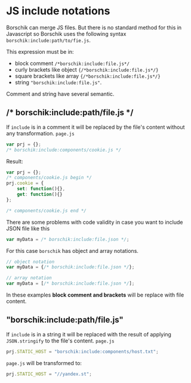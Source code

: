 # JS include notations

Borschik can merge JS files.
But there is no standard method for this in Javascript so Borschik uses the following syntax `borschik:include:path/to/fie.js`.

This expression must be in:
* block comment `/*borschik:include:file.js*/`
* curly brackets like object `{/*borschik:include:file.js*/}`
* square brackets like array `{/*borschik:include:file.js*/}`
* string `"borschik:include:file.js"`.


Comment and string have several semantic.

## /* borschik:include:path/file.js */
If `include` is in a comment it will be replaced by the file's content without any transformation.
`page.js`
```js
var prj = {};
/* borschik:include:components/cookie.js */
```

Result:
```js
var prj = {};
/* components/cookie.js begin */
prj.cookie = {
    set: function(){},
    get: function(){}
};

/* components/cookie.js end */
```

There are some problems with code validity in case you want to include JSON file like this
```js
var myData = /* borschik:include:file.json */;
```

For this case `borschik` has object and array notations.
```js
// object notation
var myData = {/* borschik:include:file.json */};
```

```js
// array notation
var myData = [/* borschik:include:file.json */];
```

In these examples **block comment and brackets** will be replace with file content.

## "borschik:include:path/file.js"
If `include` is in a string it will be replaced with the result of applying `JSON.stringify` to the file's content.
`page.js`
```js
prj.STATIC_HOST = "borschik:include:components/host.txt";
```

`page.js` will be transformed to:
```js
prj.STATIC_HOST = "//yandex.st";
```
